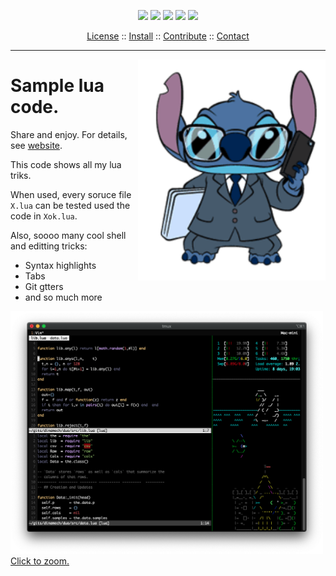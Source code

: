 


 
 
<p align=center><img 
src="https://img.shields.io/badge/language-lua-orange">&nbsp;<img 
src="https://img.shields.io/badge/purpose-ai,se-blueviolet">&nbsp;<img 
src="https://img.shields.io/badge/platform-mac,*nux-informational">&nbsp;<img 
src="https://img.shields.io/badge/license-Bsd2-informational">&nbsp;<img
src="https://travis-ci.org/timm/lua.svg?branch=master"> </p> 
<p align=center><a 
href="LICENSE.md">License</a> :: <a 
href="INSTALL.md">Install</a> :: <a
href="CODE_OF_CONDUCT.md">Contribute</a> :: <a 
href="CONTACT.md">Contact</a> <hr></p>

<img src="etc/img/stitch.png" align=right width=300>

# Sample lua code. 

Share and enjoy. For details, see [website](http://menzies.us/lua). 

This code shows all my lua triks.

When used, every soruce file `X.lua` can be tested used the code in `Xok.lua`.

Also, soooo many cool shell and editting tricks:

- Syntax highlights
- Tabs
- Git gtters
- and so much more

<a href="etc/img/screen-vim.png"><img width=500 src="etc/img/screen-vim.png"> Click to zoom.</a> 



